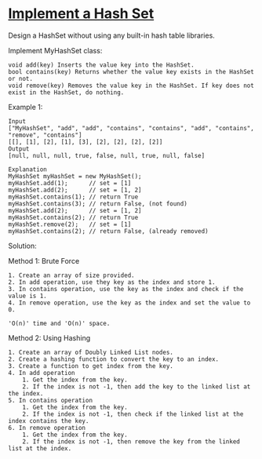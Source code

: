 # [Implement a Hash Set](./HashSet.java)

Design a HashSet without using any built-in hash table libraries.

Implement MyHashSet class:

    void add(key) Inserts the value key into the HashSet.
    bool contains(key) Returns whether the value key exists in the HashSet or not.
    void remove(key) Removes the value key in the HashSet. If key does not exist in the HashSet, do nothing.

Example 1:

    Input
    ["MyHashSet", "add", "add", "contains", "contains", "add", "contains", "remove", "contains"]
    [[], [1], [2], [1], [3], [2], [2], [2], [2]]
    Output
    [null, null, null, true, false, null, true, null, false]

    Explanation
    MyHashSet myHashSet = new MyHashSet();
    myHashSet.add(1);      // set = [1]
    myHashSet.add(2);      // set = [1, 2]
    myHashSet.contains(1); // return True
    myHashSet.contains(3); // return False, (not found)
    myHashSet.add(2);      // set = [1, 2]
    myHashSet.contains(2); // return True
    myHashSet.remove(2);   // set = [1]
    myHashSet.contains(2); // return False, (already removed)

Solution:

Method 1: Brute Force

    1. Create an array of size provided.
    2. In add operation, use they key as the index and store 1.
    3. In contains operation, use the key as the index and check if the value is 1.
    4. In remove operation, use the key as the index and set the value to 0.

    'O(n)' time and 'O(n)' space.

Method 2: Using Hashing

    1. Create an array of Doubly Linked List nodes.
    2. Create a hashing function to convert the key to an index.
    3. Create a function to get index from the key.
    4. In add operation
        1. Get the index from the key.
        2. If the index is not -1, then add the key to the linked list at the index.
    5. In contains operation
        1. Get the index from the key.
        2. If the index is not -1, then check if the linked list at the index contains the key.
    6. In remove operation
        1. Get the index from the key.
        2. If the index is not -1, then remove the key from the linked list at the index.
